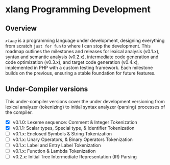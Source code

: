 # xlang Programming Development

## Overview

_`xlang`_ is a programming language under development, designing everything from scratch `just for fun` to where I can stop the development. This roadmap outlines the milestones and releases for lexical analysis (v0.1.x), syntax and semantic analysis (v0.2.x), intermediate code generation and code optimization (v0.3.x), and target code generation (v0.4.x), implemented in PHP with a custom testing framework. Each milestone builds on the previous, ensuring a stable foundation for future features.

## Under-Compiler versions

This under-compiler versions cover the under development versioning from lexical analyzer (tokenizing) to initial syntax analyzer (parsing) processes of the compiler.

- [x] v0.1.0: Lexeme sequence: Comment & Integer Tokenization
- [x] v0.1.1: Scalar types, Special type, & Identifier Tokenization
- [ ] v0.1.x: Enclosed Symbols & String Tokenization
- [ ] v0.1.x: Unary Operators, & Binary Operators Tokenization
- [ ] v0.1.x: Label and Entry Label Tokenization
- [ ] v0.1.x: Function & Lambda Tokenization
- [ ] v0.2.x: Initial Tree Intermediate Representation (IR) Parsing
